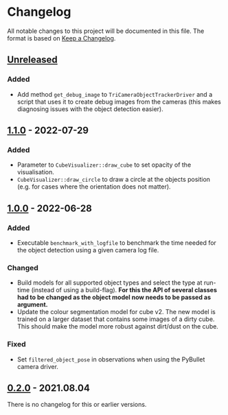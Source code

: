 # Changelog

All notable changes to this project will be documented in this file.
The format is based on [Keep a Changelog](https://keepachangelog.com/en/1.0.0/).

## [Unreleased]
### Added
- Add method `get_debug_image` to `TriCameraObjectTrackerDriver` and a script
  that uses it to create debug images from the cameras (this makes diagnosing
  issues with the object detection easier).

## [1.1.0] - 2022-07-29
### Added
- Parameter to `CubeVisualizer::draw_cube` to set opacity of the visualisation.
- `CubeVisualizer::draw_circle` to draw a circle at the objects position (e.g.
  for cases where the orientation does not matter).

## [1.0.0] - 2022-06-28
### Added
- Executable `benchmark_with_logfile` to benchmark the time needed for the
  object detection using a given camera log file.

### Changed
- Build models for all supported object types and select the type at run-time
  (instead of using a build-flag).  **For this the API of several classes had to
  be changed as the object model now needs to be passed as argument.**
- Update the colour segmentation model for cube v2.  The new model is trained on
  a larger dataset that contains some images of a dirty cube.  This should make
  the model more robust against dirt/dust on the cube.

### Fixed
- Set `filtered_object_pose` in observations when using the PyBullet camera
  driver.


## [0.2.0] - 2021.08.04

There is no changelog for this or earlier versions.


[Unreleased]: https://github.com/open-dynamic-robot-initiative/trifinger_object_tracking/compare/v1.1.0...HEAD
[1.1.0]: https://github.com/open-dynamic-robot-initiative/trifinger_object_tracking/compare/v1.0.0...v1.1.0
[1.0.0]: https://github.com/open-dynamic-robot-initiative/trifinger_object_tracking/compare/v0.2.0...v1.0.0
[0.2.0]: https://github.com/open-dynamic-robot-initiative/trifinger_object_tracking/releases/tag/v0.2.0
